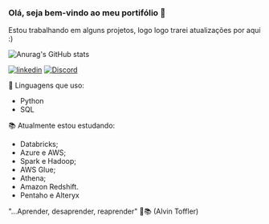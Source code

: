 ### Olá, seja bem-vindo ao meu portifólio  👋
Estou trabalhando em alguns projetos, logo logo trarei atualizações por aqui :)

![Anurag's GitHub stats](https://github-readme-stats.vercel.app/api?username=brunolopesk&show_icons=true&theme=onedark)

[![linkedin](https://img.shields.io/badge/LinkedIn-0077B5?style=for-the-badge&logo=linkedin&logoColor=white)](https://www.linkedin.com/in/bruno-santos-581a11240/)
[![Discord](https://img.shields.io/badge/Discord-7289DA?style=for-the-badge&logo=discord&logoColor=white)]()


🚀 Linguagens que uso:
- Python
- SQL
   

📚 Atualmente estou estudando:
- Databricks;
- Azure e AWS;
- Spark e Hadoop;
- AWS Glue;
- Athena;
- Amazon Redshift.
- Pentaho e Alteryx


"...Aprender, desaprender, reaprender" 🚀📚 (Alvin Toffler)



